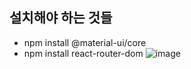 ## 설치해야 하는 것들

- npm install @material-ui/core
- npm install react-router-dom
![image](https://user-images.githubusercontent.com/48673195/109374879-d4f6ca80-78fb-11eb-98cc-3c43ce499f47.png)
